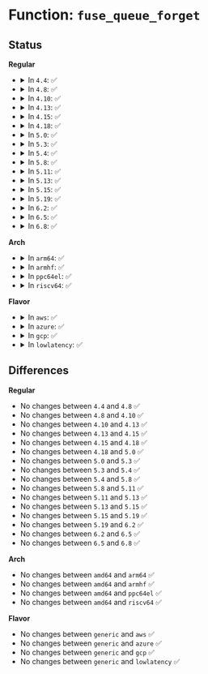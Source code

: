 # Function: <code>fuse_queue_forget</code>

## Status
<b>Regular</b>
<ul>
<li>
<details>
<summary>In <code>4.4</code>: ✅</summary>

```c
void fuse_queue_forget(struct fuse_conn *fc, struct fuse_forget_link *forget, u64 nodeid, u64 nlookup);
```

**Collision:** Unique Global

**Inline:** No

**Transformation:** False

**Instances:**

```
In fs/fuse/dev.c (ffffffff813112d0)
Location: fs/fuse/dev.c:341
Inline: False
Direct callers:
  - fs/fuse/dir.c:fuse_create_open
  - fs/fuse/dir.c:fuse_dentry_revalidate
  - fs/fuse/dir.c:fuse_lookup_name
  - fs/fuse/inode.c:fuse_evict_inode
```
**Symbols:**

```
ffffffff813112d0-ffffffff81311353: fuse_queue_forget (STB_GLOBAL)
```
</details>
</li>
<li>
<details>
<summary>In <code>4.8</code>: ✅</summary>

```c
void fuse_queue_forget(struct fuse_conn *fc, struct fuse_forget_link *forget, u64 nodeid, u64 nlookup);
```

**Collision:** Unique Global

**Inline:** No

**Transformation:** False

**Instances:**

```
In fs/fuse/dev.c (ffffffff81345740)
Location: fs/fuse/dev.c:321
Inline: False
Direct callers:
  - fs/fuse/dir.c:fuse_create_open
  - fs/fuse/dir.c:fuse_lookup_name
  - fs/fuse/dir.c:fuse_dentry_revalidate
  - fs/fuse/inode.c:fuse_evict_inode
```
**Symbols:**

```
ffffffff81345740-ffffffff813457c8: fuse_queue_forget (STB_GLOBAL)
```
</details>
</li>
<li>
<details>
<summary>In <code>4.10</code>: ✅</summary>

```c
void fuse_queue_forget(struct fuse_conn *fc, struct fuse_forget_link *forget, u64 nodeid, u64 nlookup);
```

**Collision:** Unique Global

**Inline:** No

**Transformation:** False

**Instances:**

```
In fs/fuse/dev.c (ffffffff8135b460)
Location: fs/fuse/dev.c:321
Inline: False
Direct callers:
  - fs/fuse/dir.c:fuse_create_open
  - fs/fuse/dir.c:fuse_lookup_name
  - fs/fuse/dir.c:fuse_dentry_revalidate
  - fs/fuse/inode.c:fuse_evict_inode
```
**Symbols:**

```
ffffffff8135b460-ffffffff8135b4e8: fuse_queue_forget (STB_GLOBAL)
```
</details>
</li>
<li>
<details>
<summary>In <code>4.13</code>: ✅</summary>

```c
void fuse_queue_forget(struct fuse_conn *fc, struct fuse_forget_link *forget, u64 nodeid, u64 nlookup);
```

**Collision:** Unique Global

**Inline:** No

**Transformation:** False

**Instances:**

```
In fs/fuse/dev.c (ffffffff8136fde0)
Location: fs/fuse/dev.c:321
Inline: False
Direct callers:
  - fs/fuse/dir.c:fuse_create_open
  - fs/fuse/dir.c:fuse_lookup_name
  - fs/fuse/dir.c:fuse_dentry_revalidate
  - fs/fuse/inode.c:fuse_evict_inode
```
**Symbols:**

```
ffffffff8136fde0-ffffffff8136fe68: fuse_queue_forget (STB_GLOBAL)
```
</details>
</li>
<li>
<details>
<summary>In <code>4.15</code>: ✅</summary>

```c
void fuse_queue_forget(struct fuse_conn *fc, struct fuse_forget_link *forget, u64 nodeid, u64 nlookup);
```

**Collision:** Unique Global

**Inline:** No

**Transformation:** False

**Instances:**

```
In fs/fuse/dev.c (ffffffff81394ae0)
Location: fs/fuse/dev.c:321
Inline: False
Direct callers:
  - fs/fuse/dir.c:fuse_create_open
  - fs/fuse/dir.c:fuse_lookup_name
  - fs/fuse/dir.c:fuse_dentry_revalidate
  - fs/fuse/inode.c:fuse_evict_inode
```
**Symbols:**

```
ffffffff81394ae0-ffffffff81394b68: fuse_queue_forget (STB_GLOBAL)
```
</details>
</li>
<li>
<details>
<summary>In <code>4.18</code>: ✅</summary>

```c
void fuse_queue_forget(struct fuse_conn *fc, struct fuse_forget_link *forget, u64 nodeid, u64 nlookup);
```

**Collision:** Unique Global

**Inline:** No

**Transformation:** False

**Instances:**

```
In fs/fuse/dev.c (ffffffff813c3c00)
Location: fs/fuse/dev.c:334
Inline: False
Direct callers:
  - fs/fuse/dir.c:fuse_create_open
  - fs/fuse/dir.c:fuse_lookup_name
  - fs/fuse/dir.c:fuse_dentry_revalidate
  - fs/fuse/inode.c:fuse_evict_inode
```
**Symbols:**

```
ffffffff813c3c00-ffffffff813c3c88: fuse_queue_forget (STB_GLOBAL)
```
</details>
</li>
<li>
<details>
<summary>In <code>5.0</code>: ✅</summary>

```c
void fuse_queue_forget(struct fuse_conn *fc, struct fuse_forget_link *forget, u64 nodeid, u64 nlookup);
```

**Collision:** Unique Global

**Inline:** No

**Transformation:** False

**Instances:**

```
In fs/fuse/dev.c (ffffffff813dd3b0)
Location: fs/fuse/dev.c:382
Inline: False
Direct callers:
  - fs/fuse/dir.c:fuse_create_open
  - fs/fuse/dir.c:fuse_lookup_name
  - fs/fuse/dir.c:fuse_dentry_revalidate
  - fs/fuse/inode.c:fuse_evict_inode
```
**Symbols:**

```
ffffffff813dd3b0-ffffffff813dd438: fuse_queue_forget (STB_GLOBAL)
```
</details>
</li>
<li>
<details>
<summary>In <code>5.3</code>: ✅</summary>

```c
void fuse_queue_forget(struct fuse_conn *fc, struct fuse_forget_link *forget, u64 nodeid, u64 nlookup);
```

**Collision:** Unique Global

**Inline:** No

**Transformation:** False

**Instances:**

```
In fs/fuse/dev.c (ffffffff81408ef0)
Location: fs/fuse/dev.c:384
Inline: False
Direct callers:
  - fs/fuse/dir.c:fuse_create_open
  - fs/fuse/dir.c:fuse_lookup_name
  - fs/fuse/dir.c:fuse_dentry_revalidate
  - fs/fuse/inode.c:fuse_evict_inode
```
**Symbols:**

```
ffffffff81408ef0-ffffffff81408f73: fuse_queue_forget (STB_GLOBAL)
```
</details>
</li>
<li>
<details>
<summary>In <code>5.4</code>: ✅</summary>

```c
void fuse_queue_forget(struct fuse_conn *fc, struct fuse_forget_link *forget, u64 nodeid, u64 nlookup);
```

**Collision:** Unique Global

**Inline:** No

**Transformation:** False

**Instances:**

```
In fs/fuse/dev.c (ffffffff81422b10)
Location: fs/fuse/dev.c:232
Inline: False
Direct callers:
  - fs/fuse/dir.c:fuse_create_open
  - fs/fuse/dir.c:fuse_lookup_name
  - fs/fuse/dir.c:fuse_dentry_revalidate
  - fs/fuse/inode.c:fuse_evict_inode
```
**Symbols:**

```
ffffffff81422b10-ffffffff81422b83: fuse_queue_forget (STB_GLOBAL)
```
</details>
</li>
<li>
<details>
<summary>In <code>5.8</code>: ✅</summary>

```c
void fuse_queue_forget(struct fuse_conn *fc, struct fuse_forget_link *forget, u64 nodeid, u64 nlookup);
```

**Collision:** Unique Global

**Inline:** No

**Transformation:** False

**Instances:**

```
In fs/fuse/dev.c (ffffffff81471cf0)
Location: fs/fuse/dev.c:232
Inline: False
Direct callers:
  - fs/fuse/dir.c:fuse_create_open
  - fs/fuse/dir.c:fuse_lookup_name
  - fs/fuse/dir.c:fuse_dentry_revalidate
  - fs/fuse/inode.c:fuse_evict_inode
```
**Symbols:**

```
ffffffff81471cf0-ffffffff81471d63: fuse_queue_forget (STB_GLOBAL)
```
</details>
</li>
<li>
<details>
<summary>In <code>5.11</code>: ✅</summary>

```c
void fuse_queue_forget(struct fuse_conn *fc, struct fuse_forget_link *forget, u64 nodeid, u64 nlookup);
```

**Collision:** Unique Global

**Inline:** No

**Transformation:** False

**Instances:**

```
In fs/fuse/dev.c (ffffffff8148c560)
Location: fs/fuse/dev.c:236
Inline: False
Direct callers:
  - fs/fuse/dir.c:fuse_create_open
  - fs/fuse/dir.c:fuse_lookup_name
  - fs/fuse/dir.c:fuse_dentry_revalidate
  - fs/fuse/inode.c:fuse_evict_inode
```
**Symbols:**

```
ffffffff8148c560-ffffffff8148c5d3: fuse_queue_forget (STB_GLOBAL)
```
</details>
</li>
<li>
<details>
<summary>In <code>5.13</code>: ✅</summary>

```c
void fuse_queue_forget(struct fuse_conn *fc, struct fuse_forget_link *forget, u64 nodeid, u64 nlookup);
```

**Collision:** Unique Global

**Inline:** No

**Transformation:** False

**Instances:**

```
In fs/fuse/dev.c (ffffffff81491e60)
Location: fs/fuse/dev.c:236
Inline: False
Direct callers:
  - fs/fuse/dir.c:fuse_create_open
  - fs/fuse/dir.c:fuse_lookup_name
  - fs/fuse/dir.c:fuse_dentry_revalidate
  - fs/fuse/inode.c:fuse_evict_inode
```
**Symbols:**

```
ffffffff81491e60-ffffffff81491ed3: fuse_queue_forget (STB_GLOBAL)
```
</details>
</li>
<li>
<details>
<summary>In <code>5.15</code>: ✅</summary>

```c
void fuse_queue_forget(struct fuse_conn *fc, struct fuse_forget_link *forget, u64 nodeid, u64 nlookup);
```

**Collision:** Unique Global

**Inline:** No

**Transformation:** False

**Instances:**

```
In fs/fuse/dev.c (ffffffff814e9950)
Location: fs/fuse/dev.c:236
Inline: False
Direct callers:
  - fs/fuse/dir.c:fuse_create_open
  - fs/fuse/dir.c:fuse_lookup_name
  - fs/fuse/dir.c:fuse_dentry_revalidate
  - fs/fuse/inode.c:fuse_evict_inode
```
**Symbols:**

```
ffffffff814e9950-ffffffff814e99c3: fuse_queue_forget (STB_GLOBAL)
```
</details>
</li>
<li>
<details>
<summary>In <code>5.19</code>: ✅</summary>

```c
void fuse_queue_forget(struct fuse_conn *fc, struct fuse_forget_link *forget, u64 nodeid, u64 nlookup);
```

**Collision:** Unique Global

**Inline:** No

**Transformation:** False

**Instances:**

```
In fs/fuse/dev.c (ffffffff81578160)
Location: fs/fuse/dev.c:236
Inline: False
Direct callers:
  - fs/fuse/dir.c:fuse_create_open
  - fs/fuse/dir.c:fuse_lookup_name
  - fs/fuse/dir.c:fuse_dentry_revalidate
  - fs/fuse/inode.c:fuse_evict_inode
```
**Symbols:**

```
ffffffff81578160-ffffffff815781ed: fuse_queue_forget (STB_GLOBAL)
```
</details>
</li>
<li>
<details>
<summary>In <code>6.2</code>: ✅</summary>

```c
void fuse_queue_forget(struct fuse_conn *fc, struct fuse_forget_link *forget, u64 nodeid, u64 nlookup);
```

**Collision:** Unique Global

**Inline:** No

**Transformation:** False

**Instances:**

```
In fs/fuse/dev.c (ffffffff8161d6f0)
Location: fs/fuse/dev.c:236
Inline: False
Direct callers:
  - fs/fuse/dir.c:fuse_create_open
  - fs/fuse/dir.c:fuse_lookup_name
  - fs/fuse/dir.c:fuse_dentry_revalidate
  - fs/fuse/inode.c:fuse_evict_inode
```
**Symbols:**

```
ffffffff8161d6f0-ffffffff8161d77d: fuse_queue_forget (STB_GLOBAL)
```
</details>
</li>
<li>
<details>
<summary>In <code>6.5</code>: ✅</summary>

```c
void fuse_queue_forget(struct fuse_conn *fc, struct fuse_forget_link *forget, u64 nodeid, u64 nlookup);
```

**Collision:** Unique Global

**Inline:** No

**Transformation:** False

**Instances:**

```
In fs/fuse/dev.c (ffffffff81655810)
Location: fs/fuse/dev.c:236
Inline: False
Direct callers:
  - fs/fuse/dir.c:fuse_create_open
  - fs/fuse/dir.c:fuse_lookup_name
  - fs/fuse/dir.c:fuse_dentry_revalidate
  - fs/fuse/inode.c:fuse_evict_inode
```
**Symbols:**

```
ffffffff81655810-ffffffff8165589d: fuse_queue_forget (STB_GLOBAL)
```
</details>
</li>
<li>
<details>
<summary>In <code>6.8</code>: ✅</summary>

```c
void fuse_queue_forget(struct fuse_conn *fc, struct fuse_forget_link *forget, u64 nodeid, u64 nlookup);
```

**Collision:** Unique Global

**Inline:** No

**Transformation:** False

**Instances:**

```
In fs/fuse/dev.c (ffffffff8168ef70)
Location: fs/fuse/dev.c:236
Inline: False
Direct callers:
  - fs/fuse/dir.c:fuse_create_open
  - fs/fuse/dir.c:fuse_lookup_name
  - fs/fuse/dir.c:fuse_dentry_revalidate
  - fs/fuse/inode.c:fuse_evict_inode
  - fs/fuse/inode.c:fuse_evict_inode
```
**Symbols:**

```
ffffffff8168ef70-ffffffff8168effd: fuse_queue_forget (STB_GLOBAL)
```
</details>
</li>
</ul>
<b>Arch</b>
<ul>
<li>
<details>
<summary>In <code>arm64</code>: ✅</summary>

```c
void fuse_queue_forget(struct fuse_conn *fc, struct fuse_forget_link *forget, u64 nodeid, u64 nlookup);
```

**Collision:** Unique Global

**Inline:** No

**Transformation:** False

**Instances:**

```
In fs/fuse/dev.c (ffff8000105058b0)
Location: fs/fuse/dev.c:232
Inline: False
Direct callers:
  - fs/fuse/dir.c:fuse_create_open
  - fs/fuse/dir.c:fuse_lookup_name
  - fs/fuse/dir.c:fuse_dentry_revalidate
  - fs/fuse/inode.c:fuse_evict_inode
```
**Symbols:**

```
ffff8000105058b0-ffff800010505988: fuse_queue_forget (STB_GLOBAL)
```
</details>
</li>
<li>
<details>
<summary>In <code>armhf</code>: ✅</summary>

```c
void fuse_queue_forget(struct fuse_conn *fc, struct fuse_forget_link *forget, u64 nodeid, u64 nlookup);
```

**Collision:** Unique Global

**Inline:** No

**Transformation:** False

**Instances:**

```
In fs/fuse/dev.c (c06c1c80)
Location: fs/fuse/dev.c:232
Inline: False
Direct callers:
  - fs/fuse/dir.c:fuse_create_open
  - fs/fuse/dir.c:fuse_lookup_name
  - fs/fuse/dir.c:fuse_dentry_revalidate
  - fs/fuse/inode.c:fuse_evict_inode
```
**Symbols:**

```
c06c1c80-c06c1d00: fuse_queue_forget (STB_GLOBAL)
```
</details>
</li>
<li>
<details>
<summary>In <code>ppc64el</code>: ✅</summary>

```c
void fuse_queue_forget(struct fuse_conn *fc, struct fuse_forget_link *forget, u64 nodeid, u64 nlookup);
```

**Collision:** Unique Global

**Inline:** No

**Transformation:** False

**Instances:**

```
In fs/fuse/dev.c (c00000000064aee0)
Location: fs/fuse/dev.c:232
Inline: False
Direct callers:
  - fs/fuse/dir.c:fuse_create_open
  - fs/fuse/dir.c:fuse_lookup_name
  - fs/fuse/dir.c:fuse_dentry_revalidate
  - fs/fuse/inode.c:fuse_evict_inode
```
**Symbols:**

```
c00000000064aee0-c00000000064afdc: fuse_queue_forget (STB_GLOBAL)
```
</details>
</li>
<li>
<details>
<summary>In <code>riscv64</code>: ✅</summary>

```c
void fuse_queue_forget(struct fuse_conn *fc, struct fuse_forget_link *forget, u64 nodeid, u64 nlookup);
```

**Collision:** Unique Global

**Inline:** No

**Transformation:** False

**Instances:**

```
In fs/fuse/dev.c (ffffffe0003721e2)
Location: fs/fuse/dev.c:232
Inline: False
Direct callers:
  - fs/fuse/dir.c:fuse_create_open
  - fs/fuse/dir.c:fuse_lookup_name
  - fs/fuse/dir.c:fuse_dentry_revalidate
  - fs/fuse/inode.c:fuse_evict_inode
```
**Symbols:**

```
ffffffe0003721e2-ffffffe00037229a: fuse_queue_forget (STB_GLOBAL)
```
</details>
</li>
</ul>
<b>Flavor</b>
<ul>
<li>
<details>
<summary>In <code>aws</code>: ✅</summary>

```c
void fuse_queue_forget(struct fuse_conn *fc, struct fuse_forget_link *forget, u64 nodeid, u64 nlookup);
```

**Collision:** Unique Global

**Inline:** No

**Transformation:** False

**Instances:**

```
In fs/fuse/dev.c (ffffffff8141b0f0)
Location: fs/fuse/dev.c:232
Inline: False
Direct callers:
  - fs/fuse/dir.c:fuse_create_open
  - fs/fuse/dir.c:fuse_lookup_name
  - fs/fuse/dir.c:fuse_dentry_revalidate
  - fs/fuse/inode.c:fuse_evict_inode
```
**Symbols:**

```
ffffffff8141b0f0-ffffffff8141b163: fuse_queue_forget (STB_GLOBAL)
```
</details>
</li>
<li>
<details>
<summary>In <code>azure</code>: ✅</summary>

```c
void fuse_queue_forget(struct fuse_conn *fc, struct fuse_forget_link *forget, u64 nodeid, u64 nlookup);
```

**Collision:** Unique Global

**Inline:** No

**Transformation:** False

**Instances:**

```
In fs/fuse/dev.c (ffffffff8140bb70)
Location: fs/fuse/dev.c:232
Inline: False
Direct callers:
  - fs/fuse/dir.c:fuse_create_open
  - fs/fuse/dir.c:fuse_lookup_name
  - fs/fuse/dir.c:fuse_dentry_revalidate
  - fs/fuse/inode.c:fuse_evict_inode
```
**Symbols:**

```
ffffffff8140bb70-ffffffff8140bbe3: fuse_queue_forget (STB_GLOBAL)
```
</details>
</li>
<li>
<details>
<summary>In <code>gcp</code>: ✅</summary>

```c
void fuse_queue_forget(struct fuse_conn *fc, struct fuse_forget_link *forget, u64 nodeid, u64 nlookup);
```

**Collision:** Unique Global

**Inline:** No

**Transformation:** False

**Instances:**

```
In fs/fuse/dev.c (ffffffff81417290)
Location: fs/fuse/dev.c:232
Inline: False
Direct callers:
  - fs/fuse/dir.c:fuse_create_open
  - fs/fuse/dir.c:fuse_lookup_name
  - fs/fuse/dir.c:fuse_dentry_revalidate
  - fs/fuse/inode.c:fuse_evict_inode
```
**Symbols:**

```
ffffffff81417290-ffffffff81417303: fuse_queue_forget (STB_GLOBAL)
```
</details>
</li>
<li>
<details>
<summary>In <code>lowlatency</code>: ✅</summary>

```c
void fuse_queue_forget(struct fuse_conn *fc, struct fuse_forget_link *forget, u64 nodeid, u64 nlookup);
```

**Collision:** Unique Global

**Inline:** No

**Transformation:** False

**Instances:**

```
In fs/fuse/dev.c (ffffffff8142e020)
Location: fs/fuse/dev.c:232
Inline: False
Direct callers:
  - fs/fuse/dir.c:fuse_create_open
  - fs/fuse/dir.c:fuse_lookup_name
  - fs/fuse/dir.c:fuse_dentry_revalidate
  - fs/fuse/inode.c:fuse_evict_inode
```
**Symbols:**

```
ffffffff8142e020-ffffffff8142e091: fuse_queue_forget (STB_GLOBAL)
```
</details>
</li>
</ul>

## Differences
<b>Regular</b>
<ul>
<li>
No changes between <code>4.4</code> and <code>4.8</code> ✅
</li>
<li>
No changes between <code>4.8</code> and <code>4.10</code> ✅
</li>
<li>
No changes between <code>4.10</code> and <code>4.13</code> ✅
</li>
<li>
No changes between <code>4.13</code> and <code>4.15</code> ✅
</li>
<li>
No changes between <code>4.15</code> and <code>4.18</code> ✅
</li>
<li>
No changes between <code>4.18</code> and <code>5.0</code> ✅
</li>
<li>
No changes between <code>5.0</code> and <code>5.3</code> ✅
</li>
<li>
No changes between <code>5.3</code> and <code>5.4</code> ✅
</li>
<li>
No changes between <code>5.4</code> and <code>5.8</code> ✅
</li>
<li>
No changes between <code>5.8</code> and <code>5.11</code> ✅
</li>
<li>
No changes between <code>5.11</code> and <code>5.13</code> ✅
</li>
<li>
No changes between <code>5.13</code> and <code>5.15</code> ✅
</li>
<li>
No changes between <code>5.15</code> and <code>5.19</code> ✅
</li>
<li>
No changes between <code>5.19</code> and <code>6.2</code> ✅
</li>
<li>
No changes between <code>6.2</code> and <code>6.5</code> ✅
</li>
<li>
No changes between <code>6.5</code> and <code>6.8</code> ✅
</li>
</ul>
<b>Arch</b>
<ul>
<li>
No changes between <code>amd64</code> and <code>arm64</code> ✅
</li>
<li>
No changes between <code>amd64</code> and <code>armhf</code> ✅
</li>
<li>
No changes between <code>amd64</code> and <code>ppc64el</code> ✅
</li>
<li>
No changes between <code>amd64</code> and <code>riscv64</code> ✅
</li>
</ul>
<b>Flavor</b>
<ul>
<li>
No changes between <code>generic</code> and <code>aws</code> ✅
</li>
<li>
No changes between <code>generic</code> and <code>azure</code> ✅
</li>
<li>
No changes between <code>generic</code> and <code>gcp</code> ✅
</li>
<li>
No changes between <code>generic</code> and <code>lowlatency</code> ✅
</li>
</ul>
